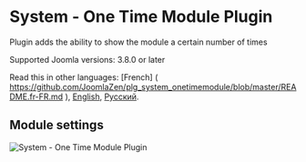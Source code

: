 # System - One Time Module Plugin
Plugin adds the ability to show the module a certain number of times

Supported Joomla versions: 3.8.0 or later

Read this in other languages: 
[French] ( https://github.com/JoomlaZen/plg_system_onetimemodule/blob/master/README.fr-FR.md ), 
[English]( https://github.com/JoomlaZen/plg_system_onetimemodule/blob/master/README.md ), 
[Русский]( https://github.com/JoomlaZen/plg_system_onetimemodule/blob/master/README.ru-RU.md ).


## Module settings
![System - One Time Module Plugin](https://prnt.sc/h7pjps)